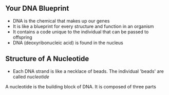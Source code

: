 ## Your DNA Blueprint

- DNA is the chemical that makes up our genes
- It is like a blueprint for every structure and function in an organism
- It contains a code unique to the individual that can be passed to offspring
- DNA (deoxyribonucleic acid) is found in the nucleus

## Structure of A Nucleotide

- Each DNA strand is like a necklace of beads. The individual 'beads' are called *nucleotide*

A nucleotide is the building block of DNA. It is composed of three parts